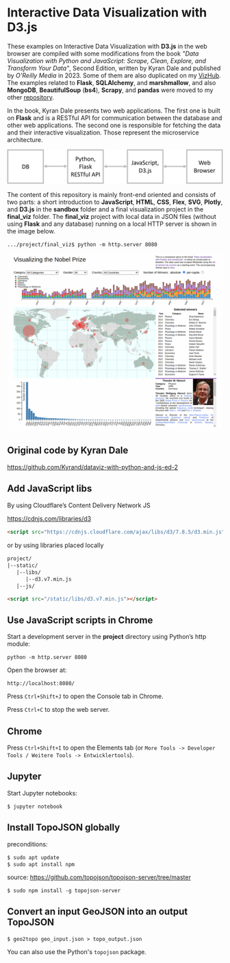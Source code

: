 # Interactive Data Visualization with D3.js

These examples on Interactive Data Visualization with **D3.js** in the web browser are compiled with some modifications from the book *"Data Visualization with Python and JavaScript: Scrape, Clean, Explore, and Transform Your Data"*, Second Edition, written by Kyran Dale and published by *O'Reilly Media* in 2023. Some of them are also duplicated on my [VizHub](https://vizhub.com/ax-va). The examples related to **Flask**, **SQLAlchemy**, and **marshmallow**, and also **MongoDB**, **BeautifulSoup** (**bs4**), **Scrapy**, and **pandas** were moved to my other [repository](https://github.com/ax-va/Python-Example-Collection).

In the book, Kyran Dale presents two web applications. The first one is built on **Flask** and is a RESTful API for communication between the database and other web applications. The second one is responsible for fetching the data and their interactive visualization. Those represent the microservice architecture.

<p align="center">
  <img src="/dataviz-toolchain.png" width="700"/>
</p>

The content of this repository is mainly front-end oriented and consists of two parts: a short introduction to **JavaScript**, **HTML**, **CSS**, **Flex**, **SVG**, **Plotly**, and **D3.js** in the **sandbox** folder and a final visualization project in the **final_viz** folder.
The **final_viz** project with local data in JSON files (without using **Flask** and any database) running on a local HTTP server is shown in the image below.

```unix
.../project/final_viz$ python -m http.server 8080
```

<p align="center">
  <img src="https://github.com/ax-va/Interactive-Data-Visualization-Dale-2023/blob/main/final_viz.png" width="900" />
</p>

## Original code by Kyran Dale
https://github.com/Kyrand/dataviz-with-python-and-js-ed-2

## Add JavaScript libs
By using Cloudflare’s Content Delivery Network JS

https://cdnjs.com/libraries/d3

```html
<script src="https://cdnjs.cloudflare.com/ajax/libs/d3/7.8.5/d3.min.js" charset="utf-8"></script>
```
or by using libraries placed locally
```
project/
|--static/
   |--libs/
      |--d3.v7.min.js
   |--js/
```
```html
<script src="/static/libs/d3.v7.min.js"></script>
```

## Use JavaScript scripts in Chrome
Start a development server in the **project** directory using Python’s http module:
```unix
python -m http.server 8080
```
Open the browser at:
```
http://localhost:8080/
```
Press `Ctrl+Shift+J` to open the Console tab in Chrome.

Press `Ctrl+C` to stop the web server.

## Chrome
Press `Ctrl+Shift+I` to open the Elements tab (or `More Tools -> Developer Tools / Weitere Tools -> Entwicklertools`).

## Jupyter
Start Jupyter notebooks:
```unix
$ jupyter notebook
```

## Install TopoJSON globally

preconditions:
```unix
$ sudo apt update
$ sudo apt install npm
```

source: https://github.com/topojson/topojson-server/tree/master
```unix
$ sudo npm install -g topojson-server
```

## Convert an input GeoJSON into an output TopoJSON
```unix
$ geo2topo geo_input.json > topo_output.json
```
You can also use the Python's `topojson` package.
